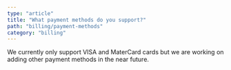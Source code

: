 ```yaml
---
type: "article"
title: "What payment methods do you support?"
path: "billing/payment-methods"
category: "billing"
---
```

We currently only support VISA and MaterCard cards but we are working on adding other payment methods in the near future.